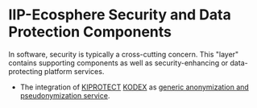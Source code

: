 # IIP-Ecosphere Security and Data Protection Components

In software, security is typically a cross-cutting concern. This "layer" contains supporting components as well as security-enhancing or data-protecting platform services.

  * The integration of [KIPROTECT](https://kiprotect.com/) [KODEX](https://heykodex.com/) as [generic anonymization and pseudonymization service](https://github.com/iip-ecosphere/platform/tree/main/platform/securityDataProtection/security.services.kodex/README.md).

